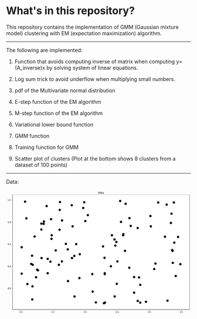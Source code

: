 # What's in this repository?

This repository contains the implementation of GMM (Gaussian mixture model)
clustering with EM (expectation maximization) algorithm.

---

The following are implemented:

1) Function that avoids computing inverse of matrix when computing
y=(A_inverse)x by solving system of linear equations.

2) Log sum trick to avoid underflow when multiplying small numbers.

3) pdf of the Multivariate normal distribution

4) E-step function of the EM algorithm

5) M-step function of the EM algorithm

6) Variational lower bound function

7) GMM function

8) Training function for GMM

9) Scatter plot of clusters (Plot at the bottom shows 8 clusters from a dataset of 100 points)

---

Data:

![Chart](data:image/png;base64,iVBORw0KGgoAAAANSUhEUgAAA2oAAAJOCAYAAADGYfSfAAAABHNCSVQICAgIfAhkiAAAAAlwSFlz%0AAAALEgAACxIB0t1+/AAAADh0RVh0U29mdHdhcmUAbWF0cGxvdGxpYiB2ZXJzaW9uMy4xLjIsIGh0%0AdHA6Ly9tYXRwbG90bGliLm9yZy8li6FKAAAgAElEQVR4nOzdcYxsb5oX9Of0zllNTW2xIfsL0ZnR%0AwdrF7IiVSK4IMQoJGKZBFxMrykL3GmVTkQpGyxaFmOBmE4RAigZTBBxKAlstkKX+MJO4lZVEkKig%0AeydrCnc3bObg4s5i5AdIWTW1C2eb4x/3zszt27f7Vt+uOnXqnM8nmcyvu9976+m+1afqe973fd6k%0AKIoAAACgOs6OXQAAAAB3CWoAAAAVI6gBAABUjKAGAABQMYIaAABAxQhqAAAAFSOoAQAAVIygBsDJ%0AS5Lkp5Ik+dkkSdZJkvy9JEn+lyRJ/r0kSd77OpckyWeTJCmSJPlEGbUCwC4ENQDq4l8riuJbIuKf%0AjIjfFxH/aUT818ctCQA+jKAGQK0URbEqiuKLEfFvRcS/nSTJL02S5DckSfKjSZL8f0mS/HSSJN/3%0Axh/5S6///+8lSbJJkuRXJknSTZLkf0iS5O8kSfK3kyT5b5Ik+dbSvxkAGktQA6CWiqL43yLiKxHx%0AL0XEVyPieyLiWyPiN0TEb0uS5F9/PfRffv3/31oURbsoir8cEUlE/N6I+Mcj4jsj4jMR8X3lVQ9A%0A0wlqANTZ34yIX1gUxV8siuKvFkXxD4uiWEbEn4mIX/XQHyqK4stFUfz5oij+flEUH0fEH3xsPADs%0Am43TANTZpyLi7yZJ8i/Eq31rvzQivjki/pGI+HMP/aEkSX5RRPzheDUb9y3x6sbm/3vwagHgNTNq%0AANRSkiT/fLwKav9TRPzpiPhiRHymKIpfEBF/LF4tb4yIKN7xx/+L15//Z4ui6ETExRvjAeDgBDUA%0AaiVJkk6SJP9qRPzZiLgpiuKvxqtZsb9bFMXPJUnyyyPiN7/xRz6OiH8YEf/UG5/7lojYRMQqSZJP%0ARcTvKKd6AHglKYp33UgEgNORJMlPRcQvioifj1eh68cj4iYi/lhRFLdJkvQjYhwRvzAi/seI+Kl4%0A1Tzk4vWf//6I+G0RkUbE5yNiHRE/EBH/dER8OSJmETEqiuLT5X1XADSZoAYAAFAxlj4CAABUjKAG%0AAABQMYIaAABAxQhqAAAAFXO0A6+/7du+rfjsZz97rIcHAAA4qi996Ut/uyiKj971taMFtc9+9rPx%0A8uXLYz08AADAUSVJ8jce+pqljwAAABUjqAEAAFSMoAYAAFAxghoAAEDFCGoAAAAVI6gBAABUjKAG%0AAABQMYIaAABAxQhqAAAAFSOoAQAAVIygBgAAUDGCGgAAQMUIagAAABUjqAEAAFSMoAYAAFAxghoA%0AAEDFCGoAAAAVI6gBAABUjKAGAABQMYIaAABAxbw3qCVJ8ieSJPlbSZL8Hw98PUmS5L9MkuTLSZIs%0AkyT5ZfsvEwAAoDl2mVH7kxHx+Ue+fh4R3/H6f4OI+KPPLwsAAKC53hvUiqL4SxHxdx8Z8hsj4geK%0AV/5KRHxrkiT/2L4KBAAAaJp97FH7VET89Bsff+X15+5JkmSQJMnLJElefvzxx3t4aACgirIsi+Fw%0AGJ1OJ87OzqLT6cRwOIwsy45dGsBJKLWZSFEUXyiK4kVRFC8++uijMh8aACjJYrGIXq8X0+k01ut1%0AFEUR6/U6ptNp9Hq9WCwWxy4RoPL2EdR+JiI+88bHn379OQCgYbIsi36/H9vtNvI8v/O1PM9ju91G%0Av983swbwHvsIal+MiO953f3xV0TEqiiK/3sPf+9Js+QDgCYaj8f3Atrb8jyP6+vrkioCOE1JURSP%0AD0iSPxMRvzoivi0i/p+I+M8jIo2IKIrijyVJkkTEJF51htxGxL9TFMXL9z3wixcvipcv3zvsJC0W%0Ai+j3+5Hn+Z0XqzRNI03TmM/ncX5+fsQKAeAwOp1OrNfrncatVqsSKgKoriRJvlQUxYt3fu19Qe1Q%0A6hrUsiyLXq8X2+32wTGtViuWy2V0u90SK6PpsiyL8XgcNzc3sdlsot1ux8XFRVxdXXkuAntzdnYW%0Au7y3ODs7i9vb2xIqAqiux4Jaqc1EmsCSD6rIxv56sbSaKmu323sdB9BUgtqe3dzc7BTUZrNZSRXR%0AdDb214vQTdVdXFxEmqaPjknTNC4vL0uqCJ7PDbLd+Dntl6WPe2bJB1UzHA5jOp0+egMhTdMYDAYx%0AmUxKrIynsrSaU+B5St3oPbAbP6cPY+ljiSz5oGrM8taHpdWcgm63G/P5PFqt1r2ZtTRNo9VqxXw+%0AF9I4CVal7MbP6TAEtT2z5IOq2Ww2ex3H8QjdnIrz8/NYLpcxGAzuLIEaDAaxXC7dVedkuEG2Gz+n%0Aw7D0cc8s+aBqtMquD0urAcrlNXQ3fk4fztLHElnyQdWY5a0PS6sBymVVym78nA5DUDsASz6okqur%0Aq52C2mg0KqkiPpTQDffpMschuUG2Gz+nwxDUDqTb7cZkMonVahW3t7exWq1iMpmYSaN0ZnnrQ+iG%0AuxxXwaG5QbYbP6fDENSgAczy1oPQDd+gyxxlcINsN35OhyGoQUOY5a0HoRte0WWOMrhBths/p8PQ%0A9REAODm6zFGmLMvi+vo6ZrNZbDabaLfbcXl5GaPRqBLhI8uyGI/HcXNz8/X6Li4u4urqqtT6qv5z%0AqqLHuj4KagDAyXFcBbyyWCyi3+9Hnud3ZpnTNI00TWM+n1ttUWHa8wMAtaLLHNirWXeCGlALWnRD%0As+gyB/Zq1p2lj8DJs+wDmifLsuj1erHdbh8c02q1Yrlc2htDbdmrefosfQRqy7IPaCZd5iBis9ns%0AdRzVIqgBJ82yD2gux1XQdPZq1pugRqPYx1Q/Nzc3OwW12WxWUkVAmZwRSZPZq1lv9qjRGPYx1ZMW%0A3QA0lb2ap88eNRrPPqb6suwDgKayV7PeBDUawT6m+rLsA4Ams1ezvix9pBG0r60vyz4AgFNl6SON%0Ap31tfVn2AQDUkaBGI9jHVG+WfQAAdSOo0Qj2MdWfFt0AQJ0IajTC1dXVTkFtNBqVVBEAADxMUKMR%0A7GPiVDmkHQCaSVCjMexj4tQsFovo9XoxnU5jvV5HURSxXq9jOp1Gr9eLxWJx7BIBgAPRnh+gghw7%0AAAD1pz0/wIlxSDsANJugBlBBNzc3OwW12WxWUkUAQJkENYAKckg7ADSboAZQQQ5pB4BmE9QAKsgh%0A7QDQbIIaQAU5pB0Amk1QgwZwaPLpcUg7ADSboAY159Dk0+WQdgBoLgdeQ405NBkAoLoceA0N5dBk%0AAIDTJKhBjTk0GQDgNAlqUGMOTQYAOE2CGtSYQ5MBAE6ToAY15tBkAIDTJKhBjTk0GQDgNAlqUGMO%0ATQYAOE2CGtScQ5MBAE6PA68BAACOwIHXAAAAJ0RQAwAAqBhBDQAAoGIENQAAgIoR1AAAACpGUAMA%0AAKgYQQ0AAHinLMtiOBzeOYt1OBxGlmXHLq32BDUAAOCexWIRvV4vptNprNfrKIoi1ut1TKfT6PV6%0AsVgsjl1irQlqAADAHVmWRb/fj+12G3me3/lanuex3W6j3++bWTsgQQ0AALhjPB7fC2hvy/M8rq+v%0AS6qoeQQ1AADgjpubm52C2mw2K6mi5hHUAACAOzabzV7H8XSCGgAAcEe73d7rOJ5OUANoIO2WAXjM%0AxcVFpGn66Jg0TePy8rKkiponKYriKA/84sWL4uXLl0d5bIAmWywW0e/3I8/zO/sP0jSNNE1jPp/H%0A+fn5ESsE4NiyLIterxfb7fbBMa1WK5bLZXS73RIrq5ckSb5UFMWLd33NjBpAg2i3DMAuut1uzOfz%0AaLVa92bW0jSNVqsV8/lcSDsgQQ2gQbRbBmBX5+fnsVwuYzAY3FkqPxgMYrlcWn1xYJY+AjRIp9OJ%0A9Xq907jValVCRQB3ZVkW4/E4bm5uYrPZRLvdjouLi7i6ujJ7Q+08tvRRUANokLOzs9jlun92dha3%0At7clVATwDfbQ0jT2qAEQEdotA9VlDy3cJagBNIh2y0BV2UMLd1n6CNAg2i0DVWUPLU1k6SMAEaHd%0AMlBdm81mr+Pg1AlqAA2j3TJQRfbQwl2CGkADdbvdmEwmsVqt4vb2NlarVUwmEzNpwNHYQwt3CWoA%0AABzd1dXVTkFtNBqVVBEcl6AGAMDR2UMLdwlqAEDjZVkWw+Hwzr7N4XDozK6S2UML36A9f8myLIvx%0AeBw3Nzex2Wyi3W7HxcVFXF1duUMEAEewWCyi3+9Hnud3zvFK0zTSNI35fC4gAAfxWHt+Qa1EXggA%0AoFqcLQgck3PUKiDLsuj3+7Hdbu+EtIiIPM9ju91Gv9+3xAIASjQej++9Lr8tz/O4vr4uqSKAVwS1%0AknghAIDqubm52en1eTablVQRwCuCWkm8ENSXDegAp2uz2ex1HMC+CGol8UJQT4vFInq9Xkyn01iv%0A11EURazX65hOp9Hr9WKxWBy7RAAe0W639zoOYF8EtZJ4Iagf+w4BTt/FxcVOhyxfXl6WVBHAK4Ja%0ASbwQ1I99hwCn7+rqaqfX59FoVFJFAK8IaiXxQlA/9h0CnL5utxvz+Txarda91+k0TaPVasV8Ptea%0AHyidoFYSLwT1Y98hQD2cn5/HcrmMwWBwpzHUYDCI5XLpjFPgKAS1EnkhqJe67jvUxRJoom63G5PJ%0AJFarVdze3sZqtYrJZOIGKnA0SVEUR3ngFy9eFC9fvjzKY8M+DIfDmE6njy5/TNM0BoNBTCaTEiv7%0AcIvFIvr9fuR5fuf7StM00jSN+XzuhgIAwJ4kSfKloihevPNrghp8mCzLotfrxXa7fXBMq9WK5XJ5%0AEndk6/b9AABU3WNBzdJH+EB123eoi+Vps2QVAOrFjBo8U5ZlcX19HbPZLDabTbTb7bi8vIzRaHQy%0AIS0iotPpxHq93mncarUqoSJ2ZckqAJwmSx+ppSzLYjwex83NzdcD0sXFRVxdXZ1UQKqKs7Oz2OV6%0AcHZ2Fre3tyVUxC4sWQWA02XpI7WzWCyi1+vFdDqN9XodRVHEer2O6XQavV4vFovFsUs8OXXtYll3%0AlqwCQD0JapycLMui3+/Hdru99wY1z/PYbrfR7/ftzXmii4uLnQ5lv7y8LKkiduHgdU6FfZQATyOo%0AcXLMIBzG1dXVTkFtNBqVVBG7cPA6p8AqCICnE9Q4OWYQDqNuXSybwpJVqs4qCIAPs1NQS5Lk80mS%0A/LUkSb6cJMnvfMfX/4kkSf5CkiQ/miTJMkmSX7//UuEVMwiHc35+HsvlMgaDwZ3lSYPBIJbLpc6B%0AFWTJKlVnFQTAh3lv18ckSb4pIn4yIv6ViPhKRPxIRHx3URQ//saYL0TEjxZF8UeTJPlcRPxQURSf%0Afezv1fWRD6WNPHyDro9UnWs2wMOe2/Xxl0fEl4ui+OtFUfyDiPizEfEb3xpTRETn9X//goj4mx9a%0ALLyPGQT4BktWqTqrIOD0aP5TDbsEtU9FxE+/8fFXXn/uTd8XERdJknwlIn4oIv79d/1FSZIMkiR5%0AmSTJy48//vgDygVNL+BtlqxSZfZRwmnR/Kc69tVM5Lsj4k8WRfHpiPj1ETFLkuTe310UxReKonhR%0AFMWLjz76aE8PTdOYQYD7ut1uTCaTWK1WcXt7G6vVKiaTid8Djs4qCDgdmv9Uyy5B7Wci4jNvfPzp%0A159702+NiB+MiCiK4i9HxD8aEd+2jwJpjqdMs5tBADgNVkHA6dD8p1p2CWo/EhHfkSTJL06S5Jsj%0A4jdFxBffGvN/RcSviYhIkuQ741VQs7aRnT11mj3LshiPx/EDP/ADsV6v45Of/GT8lt/yW2I0GplB%0AAKgQqyDgdDgCqVre2/UxIuJ1u/0/FBHfFBF/oiiK35MkyfdHxMuiKL74utPjH4+IdrxqLPKfFEXx%0A3z/2d+r6yNc8tWvdYrGIfr8feZ7fuZikaRppmsZ8PjejBlAxWZbF9fV1zGaz2Gw20W634/Ly0g02%0AqJCzs7PYJRucnZ3F7e1tCRXV32NdH3cKaocgqPE1w+EwptPpo3dw0jSNwWAQo9FIK3IAgANwnEb5%0AntueHw7qKdPs1k4DAByG5j/VYkaNo3vKNPsnP/lJd3oAAA7gqdtReD4zalTaU87YcXAqAMBhaP5T%0ALYIaR/eUaXYHpwIAHI4jkKrD0keO7inT7OPxeOfGI5PJ5BDlAgDAXlj6SKU9ZZrdwakAADSBoEYl%0A7DrNbu00AABNIKhRGd1uNyaTSaxWq7i9vY3VahWTyeRe6LJ2GoCyZFkWw+HwzuvNcDiMLMuOXRpQ%0Ac/aoAQC8w2KxiH6/H3me39kbnaZppGka8/nczUHgWexRAxrHXXDgObIsi36/H9vt9l4DqzzPY7vd%0ARr/fd005INdxmk5QA2pnsVhEr9eL6XQa6/U6iqKI9Xod0+k0er1eLBaLY5cIVNx4PH60w3DEq8B2%0AfX1dUkXN4joOlj4CNfOU4x40nQEe0ul0Yr1e7zRutVqVUFFzuI7TJJY+Ao3hLjiwD5vNZq/j2J3r%0AOLxiRg2oFXfBgX1wLTkeP3uaxIwa0BjuggP7cHFxce+8zrelaRqXl5clVdQcruPwiqAG1Eq73d7r%0AOKCZrq6udgpqo9GopIqaw3UcXhHUgFpxFxzYh263G/P5PFqt1r1rSpqm0Wq1Yj6fa2ZxAK7j8Iqg%0ABtSKu+DAvpyfn8dyuYzBYHDnLK/BYBDL5bK0w66bdp6Y6zi8opkIUDuLxSL6/X7keX6nc1iappGm%0Aaczn89LeYAE8R1OvZ039vmkezUSARqnKXXCA58iyLPr9fmy323vt6vM8j+12G/1+v5Yza67jYEYN%0AAKCShsNhTKfTR88US9M0BoNBTCaTEisD9sWMGgDAibm5udnp4OfZbFZSRUCZBDUAgApynhg0m6AG%0AAFBBzhODZhPUqIymtR8GgMc4TwyaTVCjEhaLRfR6vZhOp7Fer6Moiliv1zGdTqPX68VisTh2iSdL%0AAAY4Tc4Tg2bT9ZGjy7Iser1ebLfbB8e0Wq1YLpfR7XZLrOz0OYcG4LS5jkO96fpIpY3H4526Wl1f%0AX5dUUT00+fwdgLpwnhg0lxk1jq7T6cR6vd5p3Gq1KqGienD+DgBAtT02oyaocXRnZ2exy/Pw7Ows%0Abm9vS6ioHgRgAIBqs/SRStN++DCcvwMAcLoENY5O++HDEIABAE6XoMbRaT98GAIwAMDpEtQ4um63%0AG/P5PFqt1r1gkaZptFqtmM/nWvM/kQAMAHC6BDUqQfvh/ROAAQBOl66PUHNZlsX19XXMZrPYbDbR%0Abrfj8vIyRqORkAYAcETa8wMAAFSM9vwAAAAnRFADAACoGEENAACgYgQ1AACAihHUAAAAKkZQAwAA%0AqBhBDQAAoGIENQAAgIoR1AAAACpGUAMAKiXLshgOh9HpdOLs7Cw6nU4Mh8PIsuzYpQGURlADACpj%0AsVhEr9eL6XQa6/U6iqKI9Xod0+k0er1eLBaLY5cIUApBDQCohCzLot/vx3a7jTzP73wtz/PYbrfR%0A7/fNrAGNIKgBAJUwHo/vBbS35Xke19fXJVUEcDyCGgBQCTc3NzsFtdlsVlJFAMcjqMEe2QAPlKlu%0A15zNZrPXcQCnLCmK4igP/OLFi+Lly5dHeWw4hMViEf1+P/I8v3NHOE3TSNM05vN5nJ+fH7FCoE7q%0AeM1ptVrxsz/7s+8d1+l0YrValVARwGElSfKloihevOtrZtRgD2yAB8pUx2tOlmXvXfYYEfGJT3wi%0ALi8vS6gI4LgENdgDG+CBMtXxmjMej3caVxRFjEajA1cDcHyWPsIedDqdWK/XO42zXAd4rjpec3b9%0AnlqtVnz1q18toSKAw7P0EQ7MBnigTHW85uxa68/93M8duBKAahDU+Lq6dQ8rU7vd3us4gMfU8ZpT%0Ax+8J4DkENSLiVfewXq8X0+k01ut1FEUR6/U6ptNp9Hq9WCwWxy6x0i4uLiJN00fHpGlqAzywF3W8%0A5tTxe4J9cTO9mexRI7Isi16vF9vt9sExrVYrlstldLvdEis7HX6GQJnqeM2p4/cE+1DHozh2lWVZ%0AjMfjuLm5ic1mE+12Oy4uLuLq6qo21wF71HhUHbuHla3b7cZ8Po9Wq3XvjnCaptFqtWI+n9fmogIc%0AVx2vOXX8nuC56ngUx66s9hLUiIibm5udgtpsNiupotN0fn4ey+UyBoPBnaUJg8Eglstlbe92AcdR%0Ax2tOHb8neI6m3kxvckB9k6WPxNnZWezyPDg7O4vb29sSKgIAoI5HcexiOBzGdDp9NKSmaRqDwSAm%0Ak0mJle2fpY88SqctAIDqqeNRHLuw2usVQQ2dtgAAKqipN9ObGlDfJqgRV1dXOwW10WhUUkUAADT1%0AZnpTA+rbBDV02gIAqKCm3kxvakB9m6BGROi0BQBQNU29md7UgPo2QY2v63a7MZlMYrVaxe3tbaxW%0Aq5hMJrX75T+ULMtiOBzeCbrD4bD2rWMBgMNp4s30pgbUt2nPD3uwWCyi3+9Hnud3uhSlaRppmsZ8%0APq/lhRQA4FCyLIvr6+uYzWax2Wyi3W7H5eVljEaj2oS0x9rzC2rwTFmWRa/Xi+12++CYVqsVy+Wy%0ANhcVAACezzlqcEDj8Xinsz6ur69Lqgjg3SzRBjgdZtTgmTqdTqzX653GrVarEioCuM8SbYDqMaMG%0AB+RQRqDqsiyLfr8f2+323gqAPM9ju91Gv983swZQIYIaPJNDGYGqs0Qb4PQIavBMDmUEqu7m5man%0AoDabzUqqCID3EdTgmRzKCFSdJdoAp0dQg2dyKCNQdZZoA5weQQ324Pz8PJbLZQwGgzttrweDQSyX%0AS53UgKOyRBvg9GjPDwA1l2VZ9Hq92G63D45ptVqxXC7N/gOUSHt+AGgwS7QBTo+gBgANYIk2wGmx%0A9BEAAOAILH0EAHaSZVkMh8M7s27D4TCyLDt2aQCNIqgBABERsVgsotfrxXQ6jfV6HUVRxHq9jul0%0AGr1eLxaLxbFLBGgMQQ0AiCzLot/vx3a7jTzP73wtz/PYbrfR7/fNrAGURFADAGI8Ht8LaG/L8zyu%0Ar69Lqgg4VZZQ74dmIgBAdDqdWK/XO41brVYlVAScosViEf1+P/I8v3PzJ03TSNM05vO5LrNv0EwE%0AAHjUZrPZ6zigeSyh3i9BDQCIdru913FA81hCvV+CGgAQFxcXkabpo2PSNI3Ly8uSKgJOzc3NzU5B%0AbTablVTRaRPUAIC4urraKaiNRqOSKgJOjSXU+yWoAQeh4xOclm63G/P5PFqt1r3AlqZptFqtmM/n%0A0e12j1QhUHWWUO+XoAbsXV0OzRU2aZrz8/NYLpcxGAzuPO8Hg0Esl0ud2oBHWUK9X9rzA3uVZVn0%0Aer3YbrcPjmm1WrFcLit9Z157YQB4mrq8ByjTs9vzJ0ny+SRJ/lqSJF9OkuR3PjDm30yS5MeTJPmx%0AJEn+9HMKBk5XHTo+aS8MAE9nCfV+vTeoJUnyTRHxRyLiPCI+FxHfnSTJ594a8x0R8bsi4l8siuKf%0AiYj/8AC1AiegDh2f6hA2AeAYLKHen/cufUyS5FdGxPcVRfHrXn/8uyIiiqL4vW+M+f0R8ZNFUUx3%0AfWBLH6Gezs7OYpcl1WdnZ3F7e1tCRU/X6XRivV7vNG61WpVQEQBQR89d+vipiPjpNz7+yuvPvemX%0ARMQvSZLkf06S5K8kSfL5BwoZJEnyMkmSlx9//PEutQMnpg4dn7QXBgCObV9dHz8REd8REb86Ir47%0AIv54kiTf+vagoii+UBTFi6IoXnz00Ud7emigSurQ8akOYRMAOG27BLWfiYjPvPHxp19/7k1fiYgv%0AFkWRF0Xxf0bET8ar4AY0TB0Oza1D2IRdOIICoLp2CWo/EhHfkSTJL06S5Jsj4jdFxBffGvPfxqvZ%0AtEiS5Nvi1VLIv77HOoETUYeOT3UIm/A+dTnvEKCu3hvUiqL4+Yj47RHxwxHxExHxg0VR/FiSJN+f%0AJMl3vR72wxHxd5Ik+fGI+AsR8TuKovg7hyoaqLZT7/hUh7AJj3EEBUD1OfAa4AFZlsX19XXMZrPY%0AbDbRbrfj8vIyRqORkMZJGw6HMZ1OHz2GIk3TGAwGMZlMSqwMoFke6/ooqAHAW7Isi/F4HDc3N18P%0A6RcXF3F1dVWLkO4ICoBqENQAYEeLxSL6/X7keX5nxilN00jTNObzeeWX775PHc47BKiD556jBgCN%0A0JS9W46gAKg+QQ0AXhuPx4/u24p4Fdiur69LqugwHEEBUH2C2gOcLQPQPDc3NzsFtdlsVlJFh+EI%0ACoDqE9TewdkyAM202Wz2Oq6qHEEBUH2C2luasj8BgPuatHfr1M87BKg7Qe0tTdmfAMB9Tdu71e12%0AYzKZxGq1itvb21itVjGZTMykAVSA9vxvcbYMQHNlWRa9Xi+22+2DY1qtViyXS2EGgGfTnv8JmrI/%0AAYD77N0CoCoEtbc0aX8CAPfZuwVAFQhqb2na/gQA7rN3C4BjE9Te4mwZAADg2AS1t9ifAAAAHJug%0A9g72J0A5siyL4XB45/dsOBw6pxAAaDzt+YGjWCwW0e/3I8/zO2cXpmkaaZrGfD53UwQAqDXt+YFK%0AybIs+v1+bLfbewfM53ke2+02+v2+mTUAoLEENaB04/H4XkB7W57ncX19XVJFAMD72LJQLksfgdJ1%0AOp1Yr9c7jVutViVUBAA8xpaFw7D0EU5Qne9abTabvY4DAA7HloXjENSgghaLRfR6vZhOp7Fer6Mo%0Ailiv1zGdTqPX68VisTh2ic/Sbrf3Og4AOBxbFo5DUIOKacJdq4uLi50Olr+8vCypIuCU1HnFAVTR%0Azc3NTkHtT/2pP1VSRc0gqEHFNOGu1dXV1U5BbTQalVQRcCrqvuIAqugpWxb8Du6PZiJQMU1ptGFT%0AMvBUWZZFr9eL7Xb74JhWqxXL5TK63W6JlUG97freJMLv4FNpJgInpCmNNs7Pz2O5XMZgMLizfGkw%0AGMRyuRTSgHuasOIAqmiXLQtf43dwf8yoQcU0ZUYN4KlcH+E4dpnNfpPfwd2ZUYMTotEGwLs1ZcUB%0AVE232435fL7zeL+D+yGoQcVotAHwbo72gOM5Pz+PT37ykzuN9Tu4H4IaVMzX7lq1Wq17gS1N02i1%0AWjGfz23SBRrHigM4ru/5no5CG+gAAB/zSURBVO/xO1giQQ0qSKMNgPusOIDj8jtYLs1EAICT4WgP%0AOC6/g/ulmQgAUAtWHMBx+R0sjxk1AACAIzCjBgAAcEIENQAAgIoR1AAAACpGUAMAAKgYQQ3ggLIs%0Ai+FweKcz1nA4jCzLjl0aAFBhghrAgSwWi+j1ejGdTmO9XkdRFLFer2M6nUav14vFYnHsEgGAihLU%0AAA4gy7Lo9/ux3W7vHAgaEZHneWy32+j3+2bWAIB3EtQADmA8Ht8LaG/L8zyur69LqggAOCWCGsAB%0A3Nzc7BTUZrNZSRUBAKdEUAM4gM1ms9dxAECzCGoAB9But/c6DgBoFkGtxrQFh+O5uLiINE0fHZOm%0AaVxeXpZUEQBwSgS1mtIWHB536BsZV1dXOwW10Wi0l8cDAOolKYriKA/84sWL4uXLl0d57LrLsix6%0AvV5st9sHx7RarVgul9HtdkusDKphsVhEv9+PPM/vNPxI0zTSNI35fB7n5+cn8zgAwGlKkuRLRVG8%0AeNfXzKjVkLbg8LAyzzc7Pz+P5XIZg8HgzszdYDCI5XIppAEADzKjVkOdTifW6/VO41arVQkVQXUM%0Ah8OYTqeP3sxI0zQGg0FMJpMSKwMAmuaxGTVBrYbOzs5il3/Xs7OzuL29LaEiqA43MgCAqrD0sWG0%0ABYeHOd8MADgFgloNaQsOD3MjAwA4BYJaDWkLDg9zIwMAOAWCWg11u92Yz+fRarXuvSFN0zRarVbM%0A53Ot+WkkNzIAgFMgqNWUtuDwbm5k8FyHPiwdACIEtVrrdrsxmUxitVrF7e1trFarmEwmlX4D6g0Q%0Az7Hr88eNDD7UYrGIXq8X0+k01ut1FEUR6/U6ptNp9Hq9WCwWxy4RgJrQnp/KWCwW0e/3I8/zO2dc%0ApWkaaZrGfD73BpoHef5waFmWRa/Xi+12++CYVqsVy+Wy0jfEAKgO7fmpvCzLot/vx3a7vXcQcZ7n%0Asd1uo9/vm1njnTx/KMN4PH70oPSIV8+36+vrkioCoM4ENSrBGyCew/OHMtzc3Oz0PJvNZiVVBECd%0ACWpUwjHfANkXd/q8gaYMDksHoEyCGpVwrDdAGgPUgzfQlMFh6QCUSVCjEo7xBsi+pvrwBpoyOCwd%0AgDIJalTCMd4A2ddUH95AUwaHpQNQJu35qYRjtL3udDqxXq93GrdarfbymByGtumUxTEQAOyT9vxU%0AXrfbjfl8Hq1W694d6zRNo9VqxXw+3+ubbPua6uMYzx+ayWHpAJTFjBqVkmVZXF9fx2w2i81mE+12%0AOy4vL2M0Gu39TbYZtfop8/kDAPBcj82oCWo01nA4jOl0+ug+tTRNYzAYxGQyKbEyAACawNJHeAeN%0AAQAAqCpBjcayrwkAgKoS1Gg0jQEAAKgie9QAAACOwB41YCdZlsVwOLwzuzgcDiPLsmOXBhyRawNA%0A+QQ1+AB1fNOyWCyi1+vFdDqN9XodRVHEer2O6XQavV4vFovFsUsEjsC1AeA4LH2EJ1osFtHv9yPP%0A8zut/dM0jTRNYz6fn9zetizLotfrxXa7fXBMq9WK5XKpuQo0iGsDwGFZ+gh7kmVZ9Pv92G63985f%0Ay/M8tttt9Pv9k5tZG4/Hj54nF/Hq+7u+vi6pIqAKXBsAjkdQgyeo65uWm5ubnb6v2WxWUkVAFbg2%0AAByPpY/wBJ1OJ9br9U7jVqtVCRXtx9nZWexyLTg7O4vb29sSKgKqwLUB4LAsfYQ92Ww2ex1XFe12%0Ae6/jgHpwbQA4HkENnqCub1ouLi4iTdNHx6RpGpeXlyVVBFSBawPwkDp2wK4aQQ2eoK5vWq6urnb6%0AvkajUUkVAVXg2gC8i2M7yiGowRPU9U1Lt9uN+XwerVbr3veXpmm0Wq2Yz+fab0PDuDYAb6trB+wq%0AEtTgCer8puX8/DyWy2UMBoM7yxgGg0Esl8uTOxsO2A/XBurGkr3nqWsH7CrS9RE+QJZlcX19HbPZ%0ALDabTbTb7bi8vIzRaHSSIQ0AmmCxWES/3488z++EjTRNI03TmM/nbj68R107YB/LY10fBbUaybIs%0AxuNx3NzcfD08XFxcxNXVlfAAADRalmXR6/Viu90+OKbVasVyufS+6RGO7dgv7fkbwKZOAICHWbK3%0AH1XtgF3HJa2CWg3Y1AkA8Libm5udgtpsNiupotNUxQ7YdZ2wENRqwB0iAIDHbTabvY5rqqp1wK7z%0AhIWgVgO73iH6whe+UKvpYB5Wx+l/AHiOqi7ZOzVV64Bd5wkLQa0Gdr3zk+d5raaDebe6Tv8DwHNU%0AccneqarSsR11XtKq62MN7Nom9SE6HNWHjlYA8G5eI+vp1LtQ6vpYc7vcIXrMqU4Hc1+dp/8B4Dmq%0AtmSP/ajzklZBrQZ22dT5mFOdDua+Ok//A8BzVWnJHvtR5yWtlj7WxGKxiH6/H3mev/eN+rtUdTqY%0Apzn16X8AgKc49SWtlj42wEN3iHadaTvF6WDuq/P0PwDA2+q8pFVQq5FutxuTySRWq1Xc3t7GarWK%0A7/3e763tdDD31Xn6H5rOsRsA71bXJa2WPtbcqU8H8zT+vaGeHlrenqZppGka8/n8ZN+IADTZs5c+%0AJkny+SRJ/lqSJF9OkuR3PjLu30iSpEiS5J0PRvnqPB3Mff69oX6yLIt+vx/b7fbeHuQ8z2O73Ua/%0A3zezBlAz7w1qSZJ8U0T8kYg4j4jPRcR3J0nyuXeM+5aI+A8i4n/dd5E8T12ng3k3/95QL47dAGim%0A9y59TJLkV0bE9xVF8etef/y7IiKKovi9b437QxHx5yPid0TEf1wUxaPrGi19BID363Q6sV6vdxq3%0AWq1KqAiAfXnu0sdPRcRPv/HxV15/7s0H+GUR8ZmiKP679xQySJLkZZIkLz/++OMdHhoAmm2z2ex1%0AHACn4dldH5MkOYuIPxgRV+8bWxTFF4qieFEUxYuPPvrouQ8NALXn2A2AZtolqP1MRHzmjY8//fpz%0AX/MtEfFLI+IvJknyUxHxKyLiixqKAMDzOXbj8Bx9AFTRLnvUPhERPxkRvyZeBbQfiYjfXBTFjz0w%0A/i+GPWoAsBeO3TgsRx8Ax/SsPWpFUfx8RPz2iPjhiPiJiPjBoih+LEmS70+S5Lv2WyoA8CbHbhyO%0Aow+AKttpj1pRFD9UFMUvKYqiWxTF73n9ud9dFMUX3zH2V79vNg0A2J1jNw7D0QdAlb136eOhWPoI%0AAByTow+AY3tue34AgNpx9AFQZYIaANBIjj6oN908OXWCGgDQSI4+qK/FYhG9Xi+m02ms1+soiiLW%0A63VMp9Po9XqxWCyOXSK8lz1qAEAjOfqgnvy7ckrsUeMgLCkA4JQ5+qCedPOkLsyo8UEcEApAXWRZ%0AFtfX1zGbzWKz2US73Y7Ly8sYjUZC2gnSzZNT8tiMmqDGk1lSAABU1dnZWezy/vbs7Cxub29LqAge%0AZukje7XLkoLtdhvf+Z3faSkkAFAq3TypC0GNJ7u5uXlvUIt4tf5bdyUAoEy6eVIXghpP9pSDP/M8%0Aj+12G/1+38waAHBwV1dXOwW10WhUUkXwYQQ1nuxDlgrorgQAlEE3T+pCUOPJdllS8LY8z2M2mx2o%0AIgCAbzg/P4/lchmDweDOMUKDwSCWy6XO1JwEXR95sl26Pr6L7koAAPANuj6yV48tKXiM7koAALAb%0AQY0P8uaSgl3Cmu5KAACwO0GND9btdmMymcRP/MRPRKvVenSs7koAALA7QY1n010JAAD2S1BjL3RX%0AAgCA/dH1EQAA4Ah0fQQAADghghoAAEDFCGo0XpZlMRwO7+ytGw6HkWXZsUsDKsp1A4BDs0eNRlss%0AFtHv9yPP88jz/OufT9M00jSN+XyuEQpwh+sGAPtij9oHcLe0/rIsi36/H9vt9s6brYiIPM9ju91G%0Av9/3bw58nesGAGUR1N5hsVhEr9eL6XQa6/U6iqKI9Xod0+k0er1eLBaLY5fIHozH43tvtN6W53lc%0AX1+XVBFQda4bAJTF0se3ZFkWvV4vttvtg2NarVYsl0sHOJ+4TqcT6/V6p3Gr1aqEiuC0ZVkW4/E4%0Abm5uYrPZRLvdjouLi7i6uqrN9dJ1A4B9svTxCdwtbY7NZrPXcdBkTVmJ4LoBQFnMqL3F3dLm8G8N%0A+9GklQjtdju++tWv7jRul+sLAM1mRu0J3C1tjouLi0jT9NExaZrG5eVlSRXBaWrSSoTPfvazex0H%0AAA8xo/YWsyzN0aRZADikJl03zagBsE9m1J7ALEtzdLvdmM/n0Wq17v2bp2karVYr5vO5kAbv0aSV%0ACI/d2PmQcQDwEEHtLVdXVzsFtdFoVFJFHNL5+Xksl8sYDAZ3zswbDAaxXC4dWgs7aLfbex1XZU36%0AXgE4LkHtLWZZmqfb7cZkMonVahW3t7exWq1iMpn4N4YdNWklQpO+VwCOS1B7B7MsALtr0kqEJn2v%0AAByXoPYAsywAu2nSSoQmfa8Ah5BlWQyHwzuTIcPhMLIsO3ZplSOoAfBsTVqJ0KTvFWCfFotF9Hq9%0AmE6nsV6voyiKWK/XMZ1Oo9frxWKxOHaJlaI9PwAAcFCORXo37fkBAICjGY/Hkef5o2PyPI/r6+uS%0AKqo+QQ0AADiom5ubnYLabDYrqaLqE9QAAA5E4wR4ZbPZ7HVcEwhq7MQLDQA8jcYJ8A3tdnuv45pA%0AUOO9vNAAwNNkWRb9fj+22+295V55nsd2u41+v/+sG55uonJKLi4udjqH8vLysqSKqk9Q41FlvNAA%0AQN0cunGCm6icmqurq52C2mg0Kqmi6hPUeJQOPQDwdIdsnOAmKqeo2+3GfD6PVqt1L7ClaRqtVivm%0A83mjWvO/j6DGo3TogQ9jSRI02yEbJ7iJyqk6Pz+P5XIZg8HgzuvjYDCI5XIZ5+fnxy6xUhx4zaPO%0Azs5il+fI2dlZ3N7ellARVN9isYh+vx95nt95M5WmaaRpGvP53IsR1Fyn04n1er3TuNVqVZm/GyiX%0AA6/5YDr0wNNYkgREHLZxgjbn0AyCGo/SoQeexpIkIOKwjRPcRIVmENR4lA498DT2dQIRh22c4CYq%0ANIOgxqN06IGnsSQJ+JpDNU5wExWaQTMRdpJlWVxfX8dsNovNZhPtdjsuLy9jNBoJafAGm/yBMmha%0ABPWgmQjP1u12YzKZxGq1itvb21itVjGZTIQ0eIslSUAZtDmH+jOjBrBHWZZFr9eL7Xb74JhWqxXL%0A5dKNDgBoODNqACWxrxMA2AdBDWDPLEkCAJ7L0kcAAIAjsPQRAADghAhqAAAAFSOoAUeVZVkMh8M7%0Ae7mGw2FkWXbs0gAAjkZQA45msVhEr9eL6XQa6/U6iqKI9Xod0+k0er1eLBaLY5cIAHAUghpwFFmW%0ARb/fj+12G3me3/lanuex3W6j3++bWQMAGklQA45iPB7fC2hvy/M8rq+vS6oIAKA6BDXgKG5ubnYK%0AarPZrKSKAACqQ1ADjmKz2ex1HABAnQhqwFG02+29jgMAqBNBDTiKi4uLSNP00TFpmsbl5WVJFQEA%0AVIegBhzF1dXVTkFtNBqVVBEAQHUIasBRdLvdmM/n0Wq17gW2NE2j1WrFfD6Pbrd7pAoBAI5HUAOO%0A5vz8PJbLZQwGg+h0OnF2dhadTicGg0Esl8s4Pz8/dokAAEeRFEVxlAd+8eJF8fLly6M8NgAAwLEl%0ASfKloihevOtrZtQAAAAqRlADAO7JsiyGw+GdZcnD4TCyLDt2aQCNIKhVgBdDAKpksVhEr9eL6XQa%0A6/U6iqKI9Xod0+k0er1eLBaLY5cIUHv2qB3ZYrGIfr8feZ5Hnudf/3yappGmaczncw0VAChNlmXR%0A6/Viu90+OKbVasVyudSVFeCZ7FGrqCzLot/vx3a7vRPSIiLyPI/tdhv9ft/MGgClGY/H916T3pbn%0AeVxfX5dUEUAzCWpH5MUQgKq5ubnZ6bVpNpuVVBFAMwlqR+TFEICq2Ww2ex1H+ex9h3oQ1I7IiyEA%0AVdNut/c6jnJpBAP1IagdkRdDAKrm4uIi0jR9dEyapnF5eVlSRezK3neoF0HtiLwYAlA1V1dXO702%0AjUajkipiV/a+Q70IakfkxRCAqul2uzGfz6PVat17jUrTNFqtVsznc635K8jed6gXQe2IvBgCUEXn%0A5+exXC5jMBjcaUgxGAxiuVw637Oi7H2HenHgdQVkWRbX19cxm81is9lEu92Oy8vLGI1GQhoAsJNO%0ApxPr9XqncavVqoSKgPdx4HXFdbvdmEwmsVqt4vb2NlarVUwmk72FNG16AaD+7H2HejGjVnOLxSL6%0A/X7keX5n3XqappGmacznc0tYAKAGsiyLXq8X2+32wTGtViuWy6UVO1ARZtQaSpteAGgOe9+hXgS1%0AGtOmFwCaRSMYqA9LH2vMpmIAAKguSx8bSpteAAA4TYJajbXb7b2OAwAAyiGo1Zg2vQAAcJoEtRq7%0AurraKaiNRqOSKgIAAHYhqNWYNr0AAHCaBLWa06YXAABOz07t+ZMk+XxE/OGI+KaImBZF8fve+vp/%0AFBHfGxE/HxEfR8S/WxTF33js79SeHwAAaLJntedPkuSbIuKPRMR5RHwuIr47SZLPvTXsRyPiRVEU%0AvYiYR8Tvf17JAAAAzbXL0sdfHhFfLorirxdF8Q8i4s9GxG98c0BRFH+hKIrt6w//SkR8er9lAgAA%0ANMcuQe1TEfHTb3z8ldefe8hvjYjFu76QJMkgSZKXSZK8/Pjjj3evEgAAoEH22kwkSZKLiHgREX/g%0AXV8viuILRVG8KIrixUcffbTPhwYAAKiNT+ww5mci4jNvfPzp15+7I0mSXxsR/1lE/KqiKP7+fsoD%0AAABonl1m1H4kIr4jSZJfnCTJN0fEb4qIL745IEmSfy4i/quI+K6iKP7W/ssEAABojvcGtaIofj4i%0AfntE/HBE/ERE/GBRFD+WJMn3J0nyXa+H/YGIaEfEn0uS5H9PkuSLD/x1AAAAvMcuSx+jKIofiogf%0Aeutzv/uN//61e64LAACgsfbaTAQAAIDnE9QAAAAqRlADAACoGEENAACgYgQ1AACAihHUANirLMti%0AOBxGp9OJs7Oz6HQ6MRwOI8uyY5cGACdDUANgbxaLRfR6vZhOp7Fer6Moiliv1zGdTqPX68VisTh2%0AiQBwEgQ1APYiy7Lo9/ux3W4jz/M7X8vzPLbbbfT7fTNrALADQQ2AvRiPx/cC2tvyPI/r6+uSKgKA%0A0yWoAbAXNzc3OwW12WxWUkUAcLoENQD2YrPZ7HUc1IHmOsCHEtQA2It2u73XcXDqNNcBnkNQA2Av%0ALi4uIk3TR8ekaRqXl5clVQTHo7kO8FyCGgB7cXV1tVNQG41GJVUEx6O5DvBcghoAe9HtdmM+n0er%0A1boX2NI0jVarFfP5PLrd7pEqhPJorgM8l6AGwN6cn5/HcrmMwWBwp3nCYDCI5XIZ5+fnxy4RSqG5%0ADvBcSVEUR3ngFy9eFC9fvjzKYwMAHFKn04n1er3TuNVqVUJFQBUlSfKloihevOtrZtQAAPZMcx3g%0AuQQ1AIA901wHeC5BDQBgzzTXAZ5LUAMAOADNdYDn0EwEAADgCDQTAQAAOCGCGgAAQMUIagAAABUj%0AqAEAAFSMoAYAAFAxghoAAEDFCGpAY2VZFsPh8M75RsPhMLIsO3ZpcDCe9wCnwTlqQCMtFovo9/uR%0A53nkef71z6dpGmmaxnw+dxgtteN5D1Atj52jJqgBjZNlWfR6vdhutw+OabVasVwuo9vtllgZHI7n%0APUD1OPAa4A3j8fjObMK75Hke19fXJVUEh+d5D3BazKgBjdPpdGK9Xu80brValVARHJ7nPUD1mFED%0AeMNms9nrODgFnvcAp0VQAxqn3W7vdRycAs97gNMiqAGNc3FxEWmaPjomTdO4vLwsqSI4PM97gNMi%0AqAGNc3V1tdMb1tFoVFJFcHie9wCnRVADGqfb7cZ8Po9Wq3XvjWuaptFqtWI+n2tRTq143gOcFkEN%0AaKTz8/NYLpcxGAyi0+nE2dlZdDqdGAwGsVwuHfpLLXneA5wO7fkBAACOQHt+AACAEyKoAQAAVIyg%0AVnNZlsVwOLyzF2E4HEaWZccuDQAAeICgVmOLxSJ6vV5Mp9NYr9dRFEWs1+uYTqfR6/VisVgcu0QA%0AAOAdBLWayrIs+v1+bLfbyPP8ztfyPI/tdhv9ft/MGgAAVJCgVlPj8fheQHtbnudxfX1dUkUAAMCu%0ABLWaurm52SmozWazkioCAAB2JajV1Gaz2es4AACgPIJaTbXb7b2OAwDgNOj6XQ+CWk1dXFxEmqaP%0AjknTNC4vL0uqCAD4EN508xS6ftdHUhTFUR74xYsXxcuXL4/y2E2QZVn0er3YbrcPjmm1WrFcLqPb%0A7ZZYGQCwq8ViEf1+P/I8v7P3PE3TSNM05vN5nJ+fH7FCqsT7v9OTJMmXiqJ48a6vmVGrqW63G/P5%0APFqt1r2ZtTRNo9VqxXw+90sKABXlqB2eStfvehHUauz8/DyWy2UMBoM7yyUGg0Esl0t34ACgwrzp%0A5ql0/a4XSx8BACqo0+nEer3eadxqtSqhovuyLIvxeBw3Nzex2Wyi3W7HxcVFXF1dWbVzBGdnZ7HL%0Ae/uzs7O4vb0toSLex9JHAIATU/WjdjStqB5dv+tFUAMAqKAqv+m2f66adP2uF0ENgMrQhhy+ocpv%0Auu2fq6arq6udnjOj0aikingOQQ2ASji1ZVRCJYf2oW+6y3hualpRTbp+14tmIgAc3amd/eNsK8ry%0A1OdaWc9NTSuqLcuyuL6+jtls9vUmL5eXlzEajSpxDeUbHmsmIqgBcHTD4TCm0+mjd+jTNI3BYBCT%0AyaTEyu47tVDJ6dv1TXeZz81T6EgJp0DXRwAqrerLqN5cSvbt3/7tj74RjrA3h/3qdrsxmUxitVrF%0A7e1trFarmEwm98JWmfvGqrx/DurCjBoAR1flZVQPLSV7HzMJlK3MWS4zy7AfZtQAqLSqtiF/rAX5%0A+xzrbCuaq8xz1zStgMMT1AA4uqouo9plKdlDHChL2cq+4XF+fh7L5TIGg8GdDpODwSCWy6WGOvBM%0AghoAR1fVs3922Tv3LvbmcAzHuOGx6/454OkENQCOrqrLqD50iZgDZTmGqt7wAD6MoAZAJVRxGdVT%0Al4jZm8MxVfWGB/BhdH0EgAfscr7b13Q6HQfKUgkOO4bT4cBrAPgAWpADcEja8wPAB7CUDIBjEdQA%0A4BFV3DsHQP1Z+ggAAHAElj4CAACcEEENAACgYgQ1AACAihHUAAAAKkZQAwAAqBhBDQAAoGIENQAA%0AgIoR1AAAACpGUAMAAKgYQQ0AAKBiBDUAAICKEdTg/2/v/kLvrus4jj9fbaUXzoJ+XoSbLmhCZsJk%0AhOKFghHbLrYLIyZILUZeFaYSKAVFXaWoIPivaKyCyrmL+EGFF2UI0UYDQVJQfkzTlTDLuRvxz+rd%0Axfdc/Bi//X7f3+B8/5zzfMAPzjnfL5zXxYvvOe/z/Xy/P0mSJGlgHNQkSZIkaWAc1CRJkiRpYBzU%0AJEmSJGlgHNQkSZIkaWAc1CRJkiRpYBzUJEmSJGlgHNQkSZIkaWAc1CRJkiRpYBzUJEmSJGlgHNQk%0ASZIkaWAc1CRJkiRpYFJV/bxx8hbwj17evJ0F4N99h9DMsl+aFrulabJfmib7pWkaar+urKrLVtrQ%0A26A2dEmOV9WOvnNoNtkvTYvd0jTZL02T/dI0jbFfLn2UJEmSpIFxUJMkSZKkgXFQO7+f9B1AM81+%0AaVrslqbJfmma7JemaXT98ho1SZIkSRoYz6hJkiRJ0sA4qEmSJEnSwMz1oJZkZ5KXkywluXeF7Rcl%0AeWqy/ViSrd2n1Fi16NfdSV5K8kKSPya5so+cGqe1+rVsv1uTVJJR3ZJY/WrTryRfmRzDXkzyq64z%0AarxafD5ekeTZJM9PPiN395FT45PkYJJTSf5+nu1J8sikey8kua7rjOsxt4Nakg3Ao8Au4GrgtiRX%0An7PbAeB0VX0GeBj4cbcpNVYt+/U8sKOqrgWOAPd3m1Jj1bJfJNkE3Akc6zahxqxNv5JsA+4Dbqyq%0AzwHf7jyoRqnl8et7wOGq2g7sAx7rNqVG7BCwc5Xtu4Btk787gMc7yHTB5nZQA74ALFXViar6APgN%0AsPecffYCP588PgLckiQdZtR4rdmvqnq2qt6dPD0KbO44o8arzfEL4Ec0PzC912U4jV6bfn0DeLSq%0ATgNU1amOM2q82vSrgEsnjz8O/KvDfBqxqnoOeHuVXfYCv6jGUeATST7VTbr1m+dB7XLgjWXPT05e%0AW3GfqjoLnAE+2Uk6jV2bfi13APjDVBNplqzZr8lyji1V9bsug2kmtDl+XQVcleQvSY4mWe0XbGm5%0ANv36AXB7kpPA74FvdRNNc2C93896tbHvANK8S3I7sAO4qe8smg1JPgI8BOzvOYpm10aapUM306wG%0AeC7J56vqnV5TaVbcBhyqqgeT3AD8Msk1VfW/voNJXZrnM2r/BLYse7558tqK+yTZSHP6/T+dpNPY%0AtekXSb4IfBfYU1Xvd5RN47dWvzYB1wB/TvIacD2w6A1F1FKb49dJYLGqPqyqV4FXaAY3aS1t+nUA%0AOAxQVX8FLgYWOkmnWdfq+9lQzPOg9jdgW5JPJ/kYzcWqi+fsswh8bfL4y8Cfyv8QrnbW7FeS7cCT%0ANEOa13doPVbtV1WdqaqFqtpaVVtproHcU1XH+4mrkWnz+fhbmrNpJFmgWQp5osuQGq02/XoduAUg%0AyWdpBrW3Ok2pWbUIfHVy98frgTNV9Wbfoc5nbpc+VtXZJN8EngE2AAer6sUkPwSOV9Ui8DOa0+1L%0ANBcm7usvscakZb8eAC4Bnp7co+b1qtrTW2iNRst+SRekZb+eAb6U5CXgv8B3qsoVJ1pTy37dA/w0%0AyV00NxbZ7w/laiPJr2l+RFqYXOP4feCjAFX1BM01j7uBJeBd4Ov9JG0n9l6SJEmShmWelz5KkiRJ%0A0iA5qEmSJEnSwDioSZIkSdLAOKhJkiRJ0sA4qEmSJEnSwDioSZIkSdLAOKhJkiRJ0sD8H/VK/dkH%0AclaRAAAAAElFTkSuQmCC%0A)
